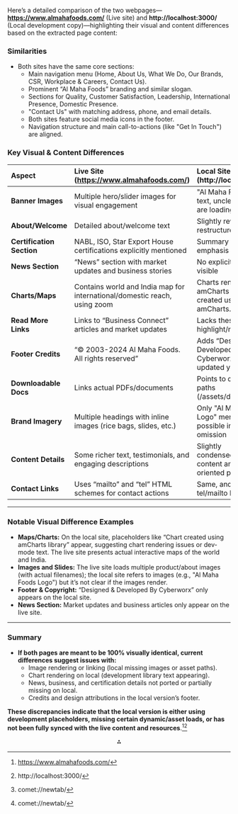 

Here’s a detailed comparison of the two webpages—**https://www.almahafoods.com/** (Live site) and **http://localhost:3000/** (Local development copy)—highlighting their visual and content differences based on the extracted page content:

### **Similarities**

- Both sites have the same core sections:
    - Main navigation menu (Home, About Us, What We Do, Our Brands, CSR, Workplace \& Careers, Contact Us).
    - Prominent “Al Maha Foods” branding and similar slogan.
    - Sections for Quality, Customer Satisfaction, Leadership, International Presence, Domestic Presence.
    - "Contact Us" with matching address, phone, and email details.
    - Both sites feature social media icons in the footer.
    - Navigation structure and main call-to-actions (like "Get In Touch") are aligned.


### **Key Visual \& Content Differences**

| Aspect | Live Site (https://www.almahafoods.com/) | Local Site (http://localhost:3000/) |
| :-- | :-- | :-- |
| **Banner Images** | Multiple hero/slider images for visual engagement | "Al Maha Foods Logo" text, unclear if images are loading or missing |
| **About/Welcome** | Detailed about/welcome text | Slightly reworded or restructured text |
| **Certification Section** | NABL, ISO, Star Export House certifications explicitly mentioned | Summary mention; less emphasis |
| **News Section** | “News” section with market updates and business stories | No explicit news section visible |
| **Charts/Maps** | Contains world and India map for international/domestic reach, using zoom | Charts rendered using amCharts (“Chart created using amCharts...”) |
| **Read More Links** | Links to “Business Connect” articles and market updates | Lacks these highlight/news links |
| **Footer Credits** | “© 2003-2024 Al Maha Foods. All rights reserved” | Adds “Designed \& Developed By Cyberworx”, credits, updated year |
| **Downloadable Docs** | Links actual PDFs/documents | Points to different file paths (/assets/documents/...) |
| **Brand Imagery** | Multiple headings with inline images (rice bags, slides, etc.) | Only "Al Maha Foods Logo" mentioned, with possible image omission |
| **Content Details** | Some richer text, testimonials, and engaging descriptions | Slightly condensed/edited content and action-oriented prompts |
| **Contact Links** | Uses “mailto” and “tel” HTML schemes for contact actions | Same, and more explicit tel/mailto links observed |


***

### **Notable Visual Difference Examples**

- **Maps/Charts:** On the local site, placeholders like “Chart created using amCharts library” appear, suggesting chart rendering issues or dev-mode text. The live site presents actual interactive maps of the world and India.
- **Images and Slides:** The live site loads multiple product/about images (with actual filenames); the local site refers to images (e.g., "Al Maha Foods Logo") but it’s not clear if the images render.
- **Footer \& Copyright:** “Designed \& Developed By Cyberworx” only appears on the local site.
- **News Section:** Market updates and business articles only appear on the live site.

***

### **Summary**

- **If both pages are meant to be 100% visually identical, current differences suggest issues with:**
    - Image rendering or linking (local missing images or asset paths).
    - Chart rendering on local (development library text appearing).
    - News, business, and certification details not ported or partially missing on local.
    - Credits and design attributions in the local version’s footer.

**These discrepancies indicate that the local version is either using development placeholders, missing certain dynamic/asset loads, or has not been fully synced with the live content and resources**.[^1][^2]
<span style="display:none">[^3][^4]</span>

<div align="center">⁂</div>

[^1]: https://www.almahafoods.com/

[^2]: http://localhost:3000/

[^3]: comet://newtab/

[^4]: comet://newtab/


